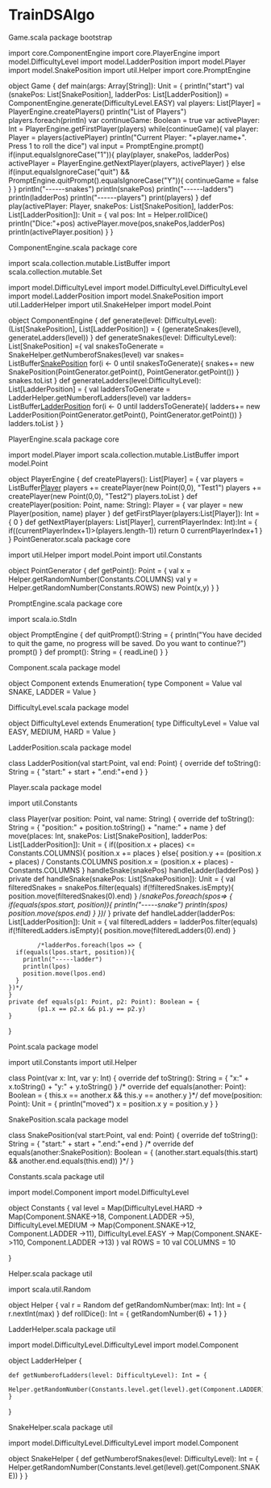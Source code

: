 # TrainDSAlgo
Game.scala
package bootstrap

import core.ComponentEngine
import core.PlayerEngine
import model.DifficultyLevel
import model.LadderPosition
import model.Player
import model.SnakePosition
import util.Helper
import core.PromptEngine

object Game {
	def main(args: Array[String]): Unit = {
	  println("start")
	  val (snakePos: List[SnakePosition], ladderPos: List[LadderPosition]) = ComponentEngine.generate(DifficultyLevel.EASY)
	  val players: List[Player] = PlayerEngine.createPlayers()
	  println("List of Players")
	  players.foreach(println)
	  var continueGame: Boolean = true
	  var activePlayer: Int = PlayerEngine.getFirstPlayer(players)
	  while(continueGame){
	    val player: Player = players(activePlayer)
	    println("Current Player: "+player.name+". Press 1 to roll the dice")
	    val input = PromptEngine.prompt() 
	    if(input.equalsIgnoreCase("1")){
	      play(player, snakePos, ladderPos)
	      activePlayer = PlayerEngine.getNextPlayer(players, activePlayer)
	    }
	    else if(input.equalsIgnoreCase("quit") && PromptEngine.quitPrompt().equalsIgnoreCase("Y")){
  	    continueGame = false
	    }
	  }
	  println("------snakes")
	  println(snakePos)
	  println("------ladders")
	  println(ladderPos)
	  println("------players")
	  print(players)
	}
	def play(activePlayer: Player, snakePos: List[SnakePosition], ladderPos: List[LadderPosition]): Unit = {
	  val pos: Int = Helper.rollDice()
	  println("Dice:"+pos)
	  activePlayer.move(pos,snakePos,ladderPos)
	  println(activePlayer.position)
	}
}

ComponentEngine.scala
package core

import scala.collection.mutable.ListBuffer
import scala.collection.mutable.Set

import model.DifficultyLevel
import model.DifficultyLevel.DifficultyLevel
import model.LadderPosition
import model.SnakePosition
import util.LadderHelper
import util.SnakeHelper
import model.Point

object ComponentEngine {
  def generate(level: DifficultyLevel): (List[SnakePosition], List[LadderPosition]) = {
	  (generateSnakes(level), generateLadders(level))
	}
	def generateSnakes(level: DifficultyLevel): List[SnakePosition] ={
	  val snakesToGenerate = SnakeHelper.getNumberofSnakes(level)
	  var snakes= ListBuffer[SnakePosition]()
	  for(i <- 0 until snakesToGenerate){
	    snakes+= new SnakePosition(PointGenerator.getPoint(), PointGenerator.getPoint())
	  }
	  snakes.toList
	}
	def generateLadders(level:DifficultyLevel): List[LadderPosition] = {
	  val laddersToGenerate = LadderHelper.getNumberofLadders(level)
	  var ladders= ListBuffer[LadderPosition]()
	  for(i <- 0 until laddersToGenerate){
	    ladders+= new LadderPosition(PointGenerator.getPoint(), PointGenerator.getPoint())
	  }
	  ladders.toList
	}
}

PlayerEngine.scala
package core

import model.Player
import scala.collection.mutable.ListBuffer
import model.Point

object PlayerEngine {
  def createPlayers(): List[Player] = {
    var players = ListBuffer[Player]()
    players += createPlayer(new Point(0,0), "Test1")
    players += createPlayer(new Point(0,0), "Test2")
    players.toList
  }
  def createPlayer(position: Point, name: String): Player = {
    var player = new Player(position, name)
    player
  }
  def getFirstPlayer(players:List[Player]): Int = {
    0
  }
  def getNextPlayer(players: List[Player], currentPlayerIndex: Int):Int = {
    if((currentPlayerIndex+1)>(players.length-1))
      return 0
    currentPlayerIndex+1
  }
}
PointGenerator.scala
package core

import util.Helper
import model.Point
import util.Constants

object PointGenerator {
  def getPoint(): Point = {
    val x = Helper.getRandomNumber(Constants.COLUMNS)
    val y = Helper.getRandomNumber(Constants.ROWS)
    new Point(x,y)
  }
}

PromptEngine.scala
package core

import scala.io.StdIn

object PromptEngine {
  def quitPrompt():String = {
	  println("You have decided to quit the game, no progress will be saved. Do you want to continue?")
	  prompt()
	}
	def prompt(): String = {
	  readLine()
	}
}

Component.scala
package model

object Component extends Enumeration{
  type Component = Value
  val SNAKE, LADDER = Value
}

DifficultyLevel.scala
package model

object DifficultyLevel extends Enumeration{
  type DifficultyLevel = Value
  val EASY, MEDIUM, HARD = Value
}

LadderPosition.scala
package model

class LadderPosition(val start:Point, val end: Point) {
   override def toString(): String = {
    "start:" + start + ".end:"+end
  }
}

Player.scala
package model

import util.Constants

class Player(var position: Point, val name: String) {
	override def toString(): String = {
			"position:"  + position.toString() + "name:" + name
	}
	def move(places: Int, snakePos: List[SnakePosition], ladderPos: List[LadderPosition]): Unit = {
			if((position.x + places) <= Constants.COLUMNS){
				position.x += places
			}
			else{
				position.y += (position.x + places) / Constants.COLUMNS
						position.x = (position.x + places) - Constants.COLUMNS 
			}
			handleSnake(snakePos)
			handleLadder(ladderPos)
	}
	private def handleSnake(snakePos: List[SnakePosition]): Unit = {
			val filteredSnakes = snakePos.filter(equals)
					if(!filteredSnakes.isEmpty){
						position.move(filteredSnakes(0).end)
					}
			/*snakePos.foreach(spos=> {
      if(equals(spos.start, position)){
        println("-----snake")
        println(spos)
        position.move(spos.end)
      }
    })*/
	}
	private def handleLadder(ladderPos: List[LadderPosition]): Unit = {
			val filteredLadders = ladderPos.filter(equals)
					if(!filteredLadders.isEmpty){
						position.move(filteredLadders(0).end)
					}

			/*ladderPos.foreach(lpos => {
      if(equals(lpos.start, position)){
        println("-----ladder")
        println(lpos)
        position.move(lpos.end)
      }
    })*/
	}
	private def equals(p1: Point, p2: Point): Boolean = {
			(p1.x == p2.x && p1.y == p2.y)
	}
}

Point.scala
package model

import util.Constants
import util.Helper

class Point(var x: Int, var y: Int) {
  override def toString(): String = {
    "x:"  + x.toString() + "y:" + y.toString()
  }
 /* override def equals(another: Point): Boolean = {
    this.x == another.x && this.y == another.y
  }*/
  def move(position: Point): Unit = {
    println("moved")
    x = position.x
    y = position.y
  }
}

SnakePosition.scala
package model

class SnakePosition(val start:Point, val end: Point) {
  override def toString(): String = {
    "start:" + start + ".end:"+end
  }
 /* override def equals(another:SnakePosition): Boolean = {
    (another.start.equals(this.start) && another.end.equals(this.end))
  }*/
}

Constants.scala
package util

import model.Component
import model.DifficultyLevel

object Constants {
  val level = Map(DifficultyLevel.HARD -> 
                    Map(Component.SNAKE->18, Component.LADDER ->5),
                  DifficultyLevel.MEDIUM -> 
                    Map(Component.SNAKE->12, Component.LADDER ->11),
                  DifficultyLevel.EASY -> 
                    Map(Component.SNAKE->110, Component.LADDER ->13)
                  )
 val ROWS = 10
 val COLUMNS = 10
 
}

Helper.scala
package util

import scala.util.Random

object Helper {
  val r = Random
  def getRandomNumber(max: Int): Int = {
			r.nextInt(max)
	}
  def rollDice(): Int = {
	 getRandomNumber(6) + 1
	}
}

LadderHelper.scala
package util

import model.DifficultyLevel.DifficultyLevel
import model.Component

object LadderHelper {
  
	def getNumberofLadders(level: DifficultyLevel): Int = {
		Helper.getRandomNumber(Constants.level.get(level).get(Component.LADDER))
	}
}

SnakeHelper.scala
package util

import model.DifficultyLevel.DifficultyLevel
import model.Component

object SnakeHelper {
  def getNumberofSnakes(level: DifficultyLevel): Int = {
	  Helper.getRandomNumber(Constants.level.get(level).get(Component.SNAKE))
	}
}

